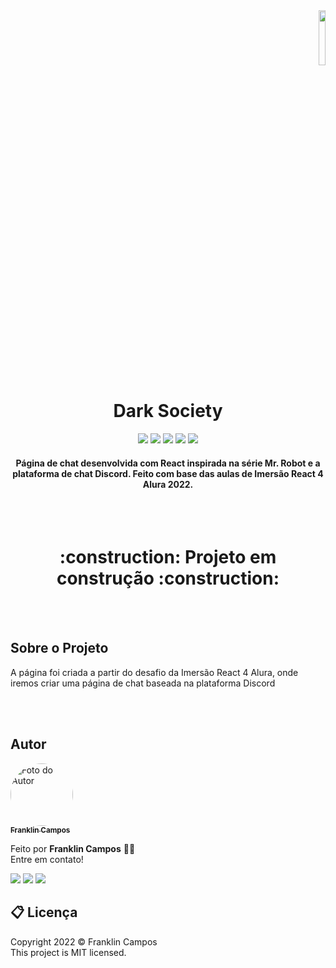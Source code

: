 




<div id="top">
  <div display="flex" align="end">
    <img align="end" width="15%" src="https://user-images.githubusercontent.com/81038899/150845476-5d0d2626-8a1b-47f4-b4ef-729af4f8aa90.svg"
  </div>
</div>

<h1 align="center"> Dark Society </h1>

<div id="statusProject" align="center">
 <img src="https://img.shields.io/github/license/franklindrw/Aluraflix.svg?style=for-the-badge" />
 <img src="https://img.shields.io/github/stars/franklindrw/Aluraflix.svg?style=for-the-badge" />
 <img src="https://img.shields.io/github/forks/franklindrw/Aluraflix.svg?style=for-the-badge" />
 <img src="https://img.shields.io/github/issues/franklindrw/Aluraflix.svg?style=for-the-badge" />
 <img src="http://img.shields.io/static/v1?label=STATUS&message=EM%20DESENVOLVIMENTO&color=yellow&style=for-the-badge"/>
 </div>
 
 
<h4 align="center"> Página de chat desenvolvida com React inspirada na série Mr. Robot e a plataforma de chat Discord. Feito com base das aulas de Imersão React 4 Alura 2022. </h4>
<br /> <br />
  
<h1 align="center"> 
    :construction:  Projeto em construção  :construction:
</h1>
<br /> <br />


<h2>Sobre o Projeto</h2>

<p>A página foi criada a partir do desafio da Imersão React 4 Alura, onde iremos criar uma página de chat baseada na plataforma Discord</p>

<br /> <br />
 
## Autor

<a href="https://github.com/franklindrw">
    <img style="border-radius: 50%; width: 100px" src="https://github.com/franklindrw.png" alt="Foto do Autor"/>
    <br />
    <sub><b>Franklin Campos </b></sub>
</a>
</br>
<p>Feito por <strong>Franklin Campos</strong> 👋🏻 </br>
Entre em contato!</p>

<div>
  <a href="https://www.linkedin.com/in/franklindrw" target="_blank"><img src="https://img.shields.io/badge/-LinkedIn-%230077B5?style=for-the-badge&logo=linkedin&logoColor=white" target="_blank"></a> 
  <a href = "mailto:franklindrw@gmail.com"><img src="https://img.shields.io/badge/-Gmail-%23333?style=for-the-badge&logo=gmail&logoColor=white" target="_blank"></a>
  <a href="https://www.instagram.com/franklindrw" target="_blank"><img src="https://img.shields.io/badge/-Instagram-%23E4405F?style=for-the-badge&logo=instagram&logoColor=white" target="_blank"></a>
</div>

## 📋 Licença

<p> Copyright 2022 © Franklin Campos </br>
This project is MIT licensed.</p>
